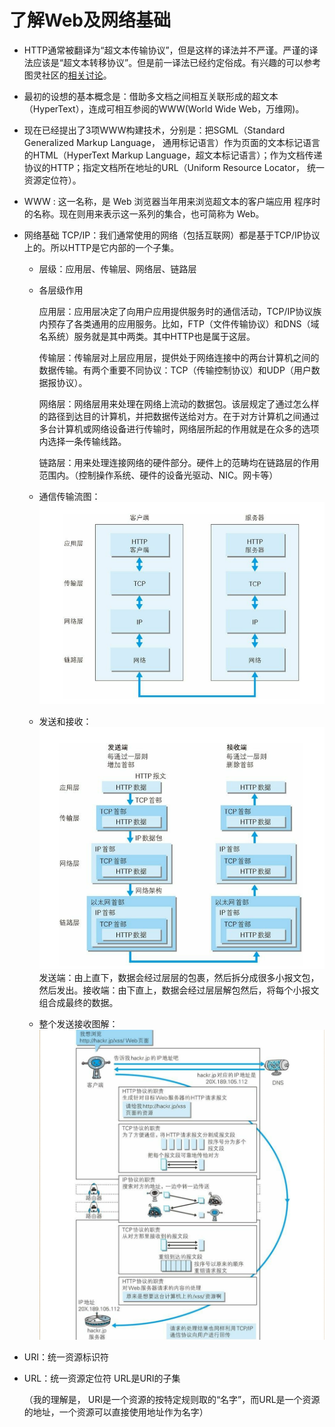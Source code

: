 # 了解Web及网络基础
- HTTP通常被翻译为“超文本传输协议”，但是这样的译法并不严谨。严谨的译法应该是“超文本转移协议”。但是前一译法已经约定俗成。有兴趣的可以参考图灵社区的[相关讨论](http://www.ituring.com.cn/article/1817)。
- 最初的设想的基本概念是：借助多文档之间相互关联形成的超文本（HyperText），连成可相互参阅的WWW(World Wide Web，万维网)。
- 现在已经提出了3项WWW构建技术，分别是：把SGML（Standard Generalized Markup Language， 通用标记语言）作为页面的文本标记语言的HTML（HyperText Markup Language，超文本标记语言）；作为文档传递协议的HTTP；指定文档所在地址的URL（Uniform Resource Locator， 统一资源定位符）。
- WWW : 这一名称，是 Web 浏览器当年用来浏览超文本的客户端应用
程序时的名称。现在则用来表示这一系列的集合，也可简称为 Web。
- 网络基础 TCP/IP：我们通常使用的网络（包括互联网）都是基于TCP/IP协议上的。所以HTTP是它内部的一个子集。
  - 层级：应用层、传输层、网络层、链路层
  - 各层级作用

    应用层：应用层决定了向用户应用提供服务时的通信活动，TCP/IP协议族内预存了各类通用的应用服务。比如，FTP（文件传输协议）和DNS（域名系统）服务就是其中两类。其中HTTP也是属于这层。

    传输层：传输层对上层应用层，提供处于网络连接中的两台计算机之间的数据传输。有两个重要不同协议：TCP（传输控制协议）和UDP（用户数据报协议）。

    网络层：网络层用来处理在网络上流动的数据包。该层规定了通过怎么样的路径到达目的计算机，并把数据传送给对方。在于对方计算机之间通过多台计算机或网络设备进行传输时，网络层所起的作用就是在众多的选项内选择一条传输线路。

    链路层：用来处理连接网络的硬件部分。硬件上的范畴均在链路层的作用范围内。（控制操作系统、硬件的设备光驱动、NIC。网卡等）
  - 通信传输流图：
    ![传输流图](../../image/C1/TCP-IP层级图.png)
  - 发送和接收：
    ![发送接收流图](../../image/C1/发送接收流向图.png)
    发送端：由上直下，数据会经过层层的包裹，然后拆分成很多小报文包，然后发出。接收端：由下直上，数据会经过层层解包然后，将每个小报文组合成最终的数据。
  - 整个发送接收图解：
    ![传输流图](../../image/C1/发送过程.png) 

- URI：统一资源标识符
- URL：统一资源定位符 URL是URI的子集

  （我的理解是， URI是一个资源的按特定规则取的“名字”，而URL是一个资源的地址，一个资源可以直接使用地址作为名字）
    
